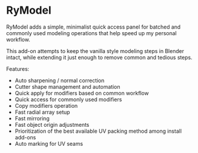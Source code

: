 # RyModel
RyModel adds a simple, minimalist quick access panel for batched and commonly used modeling operations that help speed up my personal workflow.

This add-on attempts to keep the vanilla style modeling steps in Blender intact, while extending it just enough to remove common and tedious steps.

Features:
- Auto sharpening / normal correction
- Cutter shape management and automation
- Quick apply for modifiers based on common workflow
- Quick access for commonly used modifiers
- Copy modifiers operation
- Fast radial array setup
- Fast mirroring
- Fast object origin adjustments
- Prioritization of the best available UV packing method among install add-ons
- Auto marking for UV seams